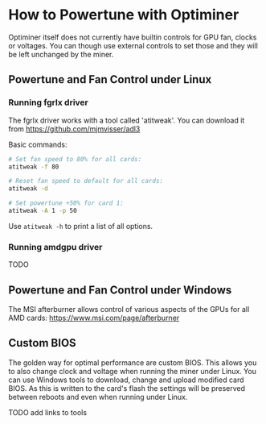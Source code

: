 # How to Powertune with Optiminer

Optiminer itself does not currently have builtin controls for GPU fan, clocks or voltages. You can though use external controls to set those and they will be left unchanged by the miner.

## Powertune and Fan Control under Linux

### Running fgrlx driver

The fgrlx driver works with a tool called 'atitweak'. You can download it from https://github.com/mjmvisser/adl3

Basic commands:
```bash
# Set fan speed to 80% for all cards:
atitweak -f 80

# Reset fan speed to default for all cards:
atitweak -d

# Set powertune +50% for card 1:
atitweak -A 1 -p 50

```

Use `atitweak -h` to print a list of all options.

### Running amdgpu driver

TODO

## Powertune and Fan Control under Windows


The MSI afterburner allows control of various aspects of the GPUs for all AMD cards: https://www.msi.com/page/afterburner

## Custom BIOS

The golden way for optimal performance are custom BIOS. This allows you to also change clock and voltage when running
the miner under Linux. You can use Windows tools to download, change and upload modified card BIOS. As this is written to
the card's flash the settings will be preserved between reboots and even when running under Linux.

TODO add links to tools
